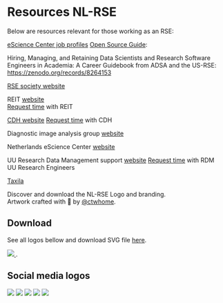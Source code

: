 # Resources NL-RSE

Below are resources relevant for those working as an RSE:

[eScience Center job profiles](https://zenodo.org/records/7805870)
[Open Source Guide](https://opensource.guide/): 

Hiring, Managing, and Retaining Data Scientists and Research Software Engineers in Academia: A Career Guidebook from ADSA and the US-RSE: https://zenodo.org/records/8264153 

[RSE society website](https://society-rse.org/)

REIT [website](https://reit.tudelft.nl/)  
[Request time](https://reit.tudelft.nl/#/#workwithus) with REIT 

[CDH website](https://cdh.uu.nl/) 
[Request time](https://cdh.uu.nl/support/researchers/) with CDH 

Diagnostic image analysis group [website](https://www.diagnijmegen.nl/)

Netherlands eScience Center [website](https://www.esciencecenter.nl/)

UU Research Data Management support [website](https://www.uu.nl/en/research/research-data-management/support/research-engineers)
[Request time](https://forms.uu.nl/universiteitutrecht/re_request) with RDM UU Research Engineers

[Taxila](https://taxila.nl/) 

Discover and download the NL-RSE Logo and branding. <br>
Artwork crafted with <span class="mr-1">🤍</span> by <a target="_blank" href="https://www.ctwhome.com/">@ctwhome</a>.

## Download
See all logos bellow and download SVG file <a target="_blank" href="/resources/logo/NL_RSE Branding and Logo.svg">here</a>.

<a target="_blank" href="/resources/logo/NL_RSE Branding and Logo.svg">
  <img src="/resources/logo/NL_RSE Branding and Logo.webp" />
</a>.

## Social media logos
<div class="flex flex-wrap">
  <img src="/resources/logo/Social Light.jpg"/>
  <img src="/resources/logo/Social Dark.jpg"/>
  <img src="/resources/logo/Social Color-1.jpg"/>
  <img src="/resources/logo/Social Color.jpg"/>
  <img src="/resources/logo/Artwork 2 - plural.jpg" />
</div>
